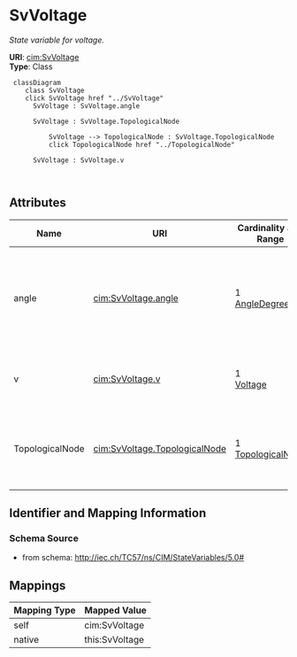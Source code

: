 # SvVoltage


_State variable for voltage._





**URI**: [cim:SvVoltage](http://iec.ch/TC57/CIM100#SvVoltage)<br />
**Type**: Class




```mermaid
 classDiagram
    class SvVoltage
    click SvVoltage href "../SvVoltage"
      SvVoltage : SvVoltage.angle
        
      SvVoltage : SvVoltage.TopologicalNode
        
          SvVoltage --> TopologicalNode : SvVoltage.TopologicalNode
          click TopologicalNode href "../TopologicalNode"
        
      SvVoltage : SvVoltage.v
        
      
```




<!-- no inheritance hierarchy -->


## Attributes


| Name | URI | Cardinality and Range | Description | Inheritance |
| ---  | --- | --- | --- | --- |
| angle | [cim:SvVoltage.angle](http://iec.ch/TC57/CIM100#SvVoltage.angle) | 1 <br />  [AngleDegrees](AngleDegrees.md)  | The voltage angle of the topological node complex voltage with respect to sys... | direct |
| v | [cim:SvVoltage.v](http://iec.ch/TC57/CIM100#SvVoltage.v) | 1 <br />  [Voltage](Voltage.md)  | The voltage magnitude at the topological node | direct |
| TopologicalNode | [cim:SvVoltage.TopologicalNode](http://iec.ch/TC57/CIM100#SvVoltage.TopologicalNode) | 1 <br />  [TopologicalNode](TopologicalNode.md)  | The topological node associated with the voltage state | direct |









## Identifier and Mapping Information







### Schema Source


* from schema: http://iec.ch/TC57/ns/CIM/StateVariables/5.0#





## Mappings

| Mapping Type | Mapped Value |
| ---  | ---  |
| self | cim:SvVoltage |
| native | this:SvVoltage |




